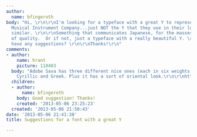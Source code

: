 ```yaml
---
author:
  name: bfingeroth
body: "Hi, \r\n\r\nI'm looking for a typeface with a great Y to represent the Yamaha
  Musical Instrument Company...just NOT the Y that they use in their logo or anything
  similar. \r\n\r\nSomething that communicates Japanese, for the masses, yet still
  of quality.  Or if not, just a typeface with a really beautiful Y. \r\n\r\nAnyone
  have any suggestions? \r\n\r\nThanks!\r\n"
comments:
- author:
    name: hrant
    picture: 110403
  body: "Adobe Sava has three different nice ones (each in six weights) for Latin,
    Cyrillic and Greek. Plus it has a sort of oriental look.\r\n\r\nhttp://www.tdc.org/news/2004Results/Sava.html\r\n\r\nhhp\r\n"
  children:
  - author:
      name: bfingeroth
    body: Good suggestion! Thanks!
    created: '2013-05-06 23:25:23'
  created: '2013-05-06 21:50:43'
date: '2013-05-06 21:41:38'
title: Suggestions for a font with a great Y

---
```

